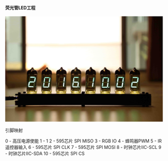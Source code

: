 #### 荧光管LED工程

![alt text](iv11.jpg)



引脚映射

0 - 高压电源使能
1 - 1
2 - 595芯片 SPI MISO
3 - RGB IO
4 - 蜂鸣器PWM
5 - IR遥控器输入
6 - 595芯片 SPI CLK
7 - 595芯片 SPI MOSI
8 - 时钟芯片IIC-SCL
9 - 时钟芯片IIC-SDA
10 - 595芯片 SPI CS



